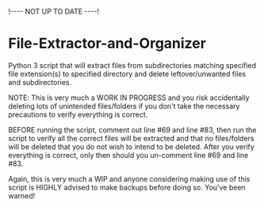 !---- NOT UP TO DATE ----!



# File-Extractor-and-Organizer
Python 3 script that will extract files from subdirectories matching specified file extension(s) to specified directory and delete leftover/unwanted files and subdirectories.

NOTE: This is very much a WORK IN PROGRESS and you risk accidentally deleting lots of unintended files/folders if you don't take the necessary precautions to verify everything is correct.

BEFORE running the script, comment out line #69 and line #83, then run the script to verify all the correct files will be extracted and that no files/folders will be deleted that you do not wish to intend to be deleted. After you verify everything is correct, only then should you un-comment line #69 and line #83.

Again, this is very much a WIP and anyone considering making use of this script is HIGHLY advised to make backups before doing so. You've been warned!
